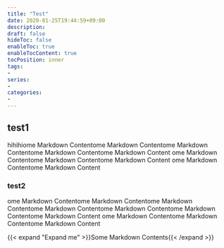 ```yaml
---
title: "Test"
date: 2020-01-25T19:44:59+09:00
description:
draft: false
hideToc: false
enableToc: true
enableTocContent: true
tocPosition: inner
tags:
-
series:
-
categories:
-
---
```



## test1

hihihiome Markdown Contentome Markdown Contentome Markdown Contentome Markdown Contentome Markdown Content
ome Markdown Contentome Markdown Contentome Markdown Content
ome Markdown Contentome Markdown Content

### test2

ome Markdown Contentome Markdown Contentome Markdown Contentome Markdown Contentome Markdown Contentome Markdown Contentome Markdown Content
ome Markdown Contentome Markdown Contentome Markdown Content

{{< expand "Expand me" >}}Some Markdown Contents{{< /expand >}}